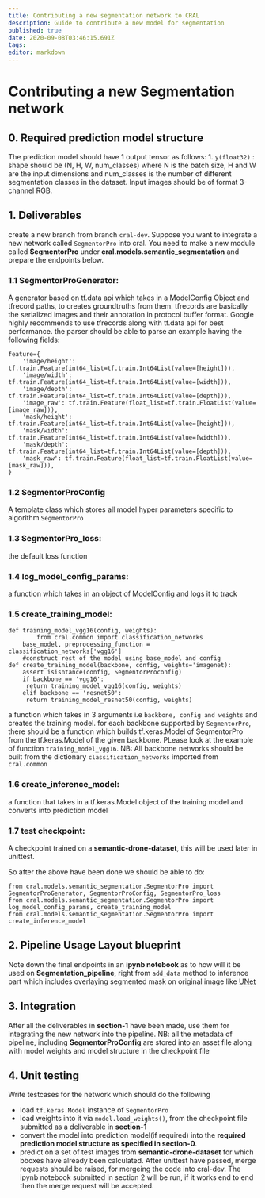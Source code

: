 ```yaml
---
title: Contributing a new segmentation network to CRAL
description: Guide to contribute a new model for segmentation
published: true
date: 2020-09-08T03:46:15.691Z
tags: 
editor: markdown
---
```


# Contributing a new Segmentation network
## 0. Required prediction model structure
The prediction model should have 1 output tensor as follows:
    1. `y(float32)` : shape should be (N, H, W, num_classes) where N is the batch size, H and W are the input dimensions and num_classes is the number of different segmentation classes in the dataset. 
Input images should be of format 3-channel RGB.
## 1. Deliverables
create a new branch from branch `cral-dev`.
Suppose you want to integrate a new network called `SegmentorPro` into cral. You need to make a new module called **SegmentorPro** under **cral.models.semantic_segmentation** and prepare the endpoints below.
### 1.1 SegmentorProGenerator:
A generator based on tf.data api which takes in a ModelConfig Object and tfrecord paths, to creates groundtruths from them.
tfrecords are basically the serialized images and their annotation in protocol buffer format.
Google highly recommends to use tfrecords along with tf.data api for best performance.
the parser should be able to parse an example having the following fields:
```
feature={
    'image/height': tf.train.Feature(int64_list=tf.train.Int64List(value=[height])),
    'image/width': tf.train.Feature(int64_list=tf.train.Int64List(value=[width])),
    'image/depth': tf.train.Feature(int64_list=tf.train.Int64List(value=[depth])),
    'image_raw': tf.train.Feature(float_list=tf.train.FloatList(value=[image_raw])),
    'mask/height': tf.train.Feature(int64_list=tf.train.Int64List(value=[height])),
    'mask/width': tf.train.Feature(int64_list=tf.train.Int64List(value=[width])),
    'mask/depth': tf.train.Feature(int64_list=tf.train.Int64List(value=[depth])),
    'mask_raw': tf.train.Feature(float_list=tf.train.FloatList(value=[mask_raw])),
}
```
### 1.2 SegmentorProConfig
A template class which stores all model hyper parameters specific to algorithm `SegmentorPro`
### 1.3 SegmentorPro_loss:
 the default loss function
### 1.4 log_model_config_params: 
a function which takes in an object of ModelConfig and logs it to track
### 1.5 create_training_model:
```
def training_model_vgg16(config, weights):
		from cral.common import classification_networks    
    base_model, preprocessing_function = classification_networks['vgg16']
    #construct rest of the model using base_model and config
def create_training_model(backbone, config, weights='imagenet):
	assert isisntance(config, SegmentorProconfig)
	if backbone == 'vgg16':
     return training_model_vgg16(config, weights)
	elif backbone == 'resnet50':
     return training_model_resnet50(config, weights)
```
a function which takes in 3 arguments i.e `backbone, config and weights` and creates the training model.
for each backbone supported by `SegmentorPro`, there should be a function which builds tf.keras.Model of SegmentorPro from the tf.keras.Model of the given backbone. PLease look at the example of function `training_model_vgg16`.
NB: All backbone networks should be built from the dictionary `classification_networks` imported from `cral.common`
### 1.6 create_inference_model:
a function that takes in a tf.keras.Model object of the training model and converts into prediction model
### 1.7 test checkpoint:
A checkpoint trained on a **semantic-drone-dataset**, this will be used later in unittest.

So after the above have been done we should be able to do:
```
from cral.models.semantic_segmentation.SegmentorPro import SegmentorProGenerator, SegmentorProConfig, SegmentorPro_loss
from cral.models.semantic_segmentation.SegmentorPro import log_model_config_params, create_training_model 
from cral.models.semantic_segmentation.SegmentorPro import create_inference_model
```
## 2. Pipeline Usage Layout blueprint
Note down the final endpoints in an **ipynb notebook** as to how will it be used on **Segmentation_pipeline**, right from `add_data` method to inference part which includes overlaying segmented mask on original image like [UNet](https://colab.research.google.com/github/segmind/cral-notebooks/blob/master/OD_tutorial.ipynb)
## 3. Integration
After all the deliverables in **section-1** have been made, use them for integrating the new network into the pipeline.
NB: all the metadata of pipeline, including **SegmentorProConfig** are stored into an asset file along with model weights and model structure in the checkpoint file 
## 4. Unit testing
Write testcases for the network which should do the following
- load `tf.keras.Model` instance of `SegmentorPro`
- load weights into it via `model.load_weights()`, from the checkpoint file submitted as a deliverable in **section-1**
- convert the model into prediction model(if required) into the **required prediction model structure as specified in section-0**.
- predict on a set of test images from **semantic-drone-dataset** for which bboxes have already been calculated.
After unittest have passed, merge requests should be raised, for mergeing the code into cral-dev. The ipynb notebook submitted in section 2 will be run, if it works end to end then the merge request will be accepted.